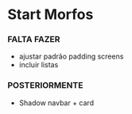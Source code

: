 # Start Morfos

### FALTA FAZER

- ajustar padrão padding screens
- incluir listas

### POSTERIORMENTE

- Shadow navbar + card
